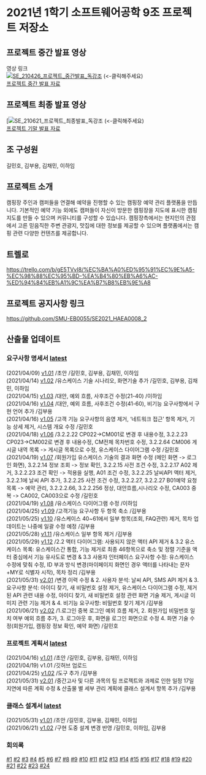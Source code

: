 # 2021년 1학기 소프트웨어공학 9조 프로젝트 저장소

## 프로젝트 중간 발표 영상

영상 링크  
[![SE_210426_프로젝트_중간발표_독강조](http://img.youtube.com/vi/_Q5G6vFTL-M/0.jpg)](https://www.youtube.com/watch?v=_Q5G6vFTL-M?t=0s) 
(<-클릭해주세요)  
[프로젝트 중간 발표 자료](https://github.com/KBY538/software-engineering-team-project/blob/main/%ED%94%84%EB%A1%9C%EC%A0%9D%ED%8A%B8%EC%A4%91%EA%B0%84%EB%B0%9C%ED%91%9C/%EB%8F%85%EA%B0%95%EC%A1%B0_%ED%94%84%EB%A1%9C%EC%A0%9D%ED%8A%B8%EC%A4%91%EA%B0%84%EB%B0%9C%ED%91%9C%EC%9E%90%EB%A3%8C.pdf)

## 프로젝트 최종 발표 영상
[![SE_210621_프로젝트_최종발표_독강조](https://youtu.be/85UdhKNJ91A) 
(<-클릭해주세요)  
[프로젝트 기말 발표 자료](https://github.com/KBY538/software-engineering-team-project/blob/main/%ED%94%84%EB%A1%9C%EC%A0%9D%ED%8A%B8%EA%B8%B0%EB%A7%90%EB%B0%9C%ED%91%9C/%EB%8F%85%EA%B0%95%EC%A1%B0_%ED%94%84%EB%A1%9C%EC%A0%9D%ED%8A%B8%EA%B8%B0%EB%A7%90%EB%B0%9C%ED%91%9C%EC%9E%90%EB%A3%8C.pdf)

## 조 구성원

길민호, 김부용, 김채민, 이하임

## 프로젝트 소개

캠핑장 주인과 캠퍼들을 연결해 예약을 진행할 수 있는 캠핑장 예약 관리 플랫폼을 만듭니다. 기본적인 예약 기능 외에도 캠퍼들이 자신이 방문한 캠핑장을 지도에 표시한 캠핑지도를 만들 수 있으며 커뮤니티를 구성할 수 있습니다. 캠핑장측에서는 현지인의 관점에서 고른 믿음직한 주변 관광지, 맛집에 대한 정보를 제공할 수 있으며 플랫폼에서는 캠핑 관련 다양한 컨텐츠를 제공합니다.

## 트렐로

https://trello.com/b/gE5TVvI8/%EC%BA%A0%ED%95%91%EC%9E%A5-%EC%98%88%EC%95%BD-%EA%B4%80%EB%A6%AC-%ED%94%84%EB%A1%9C%EA%B7%B8%EB%9E%A8

## 프로젝트 공지사항 링크

https://github.com/SMU-EB0055/SE2021_HAEA0008_2

## 산출물 업데이트

### 요구사항 명세서 [latest](https://github.com/KBY538/software-engineering-team-project/blob/main/%EB%AA%85%EC%84%B8%EC%84%9C/pdf/%EB%8F%85%EA%B0%95%EC%A1%B0_%EC%9A%94%EA%B5%AC%EC%82%AC%ED%95%AD_%EB%AA%85%EC%84%B8%EC%84%9C_v2.02.pdf)
(2021/04/09)	[v1.01](https://github.com/KBY538/software-engineering-team-project/blob/main/%EB%AA%85%EC%84%B8%EC%84%9C/docx/%EB%8F%85%EA%B0%95%EC%A1%B0_%EC%9A%94%EA%B5%AC%EC%82%AC%ED%95%AD_%EB%AA%85%EC%84%B8%EC%84%9C_v1.01.docx)	/초안	/길민호, 김부용, 김채민, 이하임  
(2021/04/14)	[v1.02](https://github.com/KBY538/software-engineering-team-project/blob/main/%EB%AA%85%EC%84%B8%EC%84%9C/docx/%EB%8F%85%EA%B0%95%EC%A1%B0_%EC%9A%94%EA%B5%AC%EC%82%AC%ED%95%AD_%EB%AA%85%EC%84%B8%EC%84%9C_v1.02.docx)	/유스케이스 기술 시나리오, 화면기술 추가	/길민호, 김부용, 김채민, 이하임  
(2021/04/15)	[v1.03](https://github.com/KBY538/software-engineering-team-project/blob/main/%EB%AA%85%EC%84%B8%EC%84%9C/docx/%EB%8F%85%EA%B0%95%EC%A1%B0_%EC%9A%94%EA%B5%AC%EC%82%AC%ED%95%AD_%EB%AA%85%EC%84%B8%EC%84%9C_v1.03.docx)	/대안, 예외 흐름, 사후조건 수정(21-40)	/이하임  
(2021/04/16)	[v1.04](https://github.com/KBY538/software-engineering-team-project/blob/main/%EB%AA%85%EC%84%B8%EC%84%9C/docx/%EB%8F%85%EA%B0%95%EC%A1%B0_%EC%9A%94%EA%B5%AC%EC%82%AC%ED%95%AD_%EB%AA%85%EC%84%B8%EC%84%9C_v1.04.docx)	/대안, 예외 흐름, 사후조건 수정(41-60), 비기능 요구사항에서 구현 언어 추가	/김부용  
(2021/04/16)	[v1.05](https://github.com/KBY538/software-engineering-team-project/blob/main/%EB%AA%85%EC%84%B8%EC%84%9C/docx/%EB%8F%85%EA%B0%95%EC%A1%B0_%EC%9A%94%EA%B5%AC%EC%82%AC%ED%95%AD_%EB%AA%85%EC%84%B8%EC%84%9C_v1.05.docx)	/고객 기능 요구사항의 음영 제거, ‘네트워크 접근’ 항목 제거, 기능 상세 제거, 시스템 개요 수정	/길민호  
(2021/04/18)	[v1.06](https://github.com/KBY538/software-engineering-team-project/blob/main/%EB%AA%85%EC%84%B8%EC%84%9C/docx/%EB%8F%85%EA%B0%95%EC%A1%B0_%EC%9A%94%EA%B5%AC%EC%82%AC%ED%95%AD_%EB%AA%85%EC%84%B8%EC%84%9C_v1.06.docx)	/3.2.2.22 CP022->CM001로 변경 후 내용수정, 3.2.2.23 CP023->CM002로 변경 후 내용수정, CM전체 목차번호 수정, 3.2.2.64 CM006 게시글 내역 목록 -> 게시글 목록으로 수정, 유스케이스 다이어그램 수정	/길민호  
(2021/04/19)	[v1.07](https://github.com/KBY538/software-engineering-team-project/blob/main/%EB%AA%85%EC%84%B8%EC%84%9C/docx/%EB%8F%85%EA%B0%95%EC%A1%B0_%EC%9A%94%EA%B5%AC%EC%82%AC%ED%95%AD_%EB%AA%85%EC%84%B8%EC%84%9C_v1.07.docx)	/회원가입 유스케이스 기술의 결과 화면 수정 (메인 화면 -> 로그인 화면), 3.2.2.14 정보 조회 -> 정보 확인, 3.2.2.15 사전 조건 수정, 3.2.2.17 A02 제거, 3.2.2.23 조건 확인 -> 적용을 실행, A01 조건 수정, 3.2.2.25 날씨API 액터 제거, 3.2.2.1에 날씨 API 추가, 3.2.2.25 사전 조건 수정, 3.2.2.27, 3.2.2.27 B01예약 요청 목록 -> 예약 관리, 3.2.2.2.66, 3.2.2.256 정상, 대안흐름,시나리오 수정, CA003 중복 -> CA002, CA003으로 수정	/길민호  
(2021/04/19)	[v1.08](https://github.com/KBY538/software-engineering-team-project/blob/main/%EB%AA%85%EC%84%B8%EC%84%9C/docx/%EB%8F%85%EA%B0%95%EC%A1%B0_%EC%9A%94%EA%B5%AC%EC%82%AC%ED%95%AD_%EB%AA%85%EC%84%B8%EC%84%9C_v1.08.docx)	/유스케이스 다이어그램 수정	/이하임  
(2021/04/25)  [v1.09](https://github.com/KBY538/software-engineering-team-project/blob/main/%EB%AA%85%EC%84%B8%EC%84%9C/docx/%EB%8F%85%EA%B0%95%EC%A1%B0_%EC%9A%94%EA%B5%AC%EC%82%AC%ED%95%AD_%EB%AA%85%EC%84%B8%EC%84%9C_v1.09.docx) /고객기능 요구사항 두 항목 축소 /김부용  
(2021/05/25)  [v1.10](https://github.com/KBY538/software-engineering-team-project/blob/main/%EB%AA%85%EC%84%B8%EC%84%9C/docx/%EB%8F%85%EA%B0%95%EC%A1%B0_%EC%9A%94%EA%B5%AC%EC%82%AC%ED%95%AD_%EB%AA%85%EC%84%B8%EC%84%9C_v1.10.docx) /유스케이스 40~61에서 일부 항목(조회, FAQ관련) 제거, 목차 업데이트는 나중에 일괄 수정 예정 /김부용  
(2021/05/28)  [v1.11](https://github.com/KBY538/software-engineering-team-project/blob/main/%EB%AA%85%EC%84%B8%EC%84%9C/docx/%EB%8F%85%EA%B0%95%EC%A1%B0_%EC%9A%94%EA%B5%AC%EC%82%AC%ED%95%AD_%EB%AA%85%EC%84%B8%EC%84%9C_v1.11.docx) /유스케이스 일부 항목 제거 /김부용  
(2021/05/29)  [v1.12](https://github.com/KBY538/software-engineering-team-project/blob/main/%EB%AA%85%EC%84%B8%EC%84%9C/docx/%EB%8F%85%EA%B0%95%EC%A1%B0_%EC%9A%94%EA%B5%AC%EC%82%AC%ED%95%AD_%EB%AA%85%EC%84%B8%EC%84%9C_v1.12.docx) /2.2 액터 다이어그램: 사용되지 않은 액터 API 제거 & 
3.2 유스케이스 목록: 유스케이스간 통합, 기능 제거로 최종 46항목으로 축소 및 정렬 기준을 액터 중심에서 기능 유사도로 변경 & 
3.3 사용자 인터페이스 요구사항 수정: 유스케이스 수정에 맞춰 수정, ID 부과 방식 변경(마이페이지 화면인 경우 액터를 나타내는 문자+MY로 식별자 시작), 목차 정리 /김부용  
(2021/05/31)  [v2.01](https://github.com/KBY538/software-engineering-team-project/blob/main/%EB%AA%85%EC%84%B8%EC%84%9C/docx/%EB%8F%85%EA%B0%95%EC%A1%B0_%EC%9A%94%EA%B5%AC%EC%82%AC%ED%95%AD_%EB%AA%85%EC%84%B8%EC%84%9C_v2.01.docx) /변경 이력 수정 & 
2. 사용자 분석: 날씨 API, SMS API 제거 & 
3. 요구사항 분석: 아이디 찾기, 새 비밀번호 설정 제거, 유스케이스 다이어그램 수정, 제거된 API 관련 내용 수정, 아이디 찾기, 새 비밀번호 설정 관련 화면 기술 제거, 게시글 이미지 관련 기능 제거 & 
4. 비기능 요구사항: 비밀번호 찾기 제거
 /김부용  
(2021/06/21) [v2.02](https://github.com/KBY538/software-engineering-team-project/blob/main/%EB%AA%85%EC%84%B8%EC%84%9C/docx/%EB%8F%85%EA%B0%95%EC%A1%B0_%EC%9A%94%EA%B5%AC%EC%82%AC%ED%95%AD_%EB%AA%85%EC%84%B8%EC%84%9C_v2.02.docx) /1.로그인 중복 로그인 예외 흐름 제거, 
2. 회원가입 비밀번호 일치 여부 예외 흐름 추가, 
3. 로그아웃 후, 화면을 로그인 화면으로 수정
4. 화면 기술 수정(회원가입, 캠핑장 정보 확인, 예약 화면) /길민호  

### 프로젝트 계획서 [latest](https://github.com/KBY538/software-engineering-team-project/blob/main/%EA%B3%84%ED%9A%8D%EC%84%9C/%EB%8F%85%EA%B0%95%EC%A1%B0_%ED%94%84%EB%A1%9C%EC%A0%9D%ED%8A%B8_%EA%B3%84%ED%9A%8D%EC%84%9C_v2.01.doc)
(2021/04/16)	[v1.01](https://github.com/KBY538/software-engineering-team-project/blob/main/%EA%B3%84%ED%9A%8D%EC%84%9C/%EB%8F%85%EA%B0%95%EC%A1%B0_%ED%94%84%EB%A1%9C%EC%A0%9D%ED%8A%B8_%EA%B3%84%ED%9A%8D%EC%84%9C_v1.01.doc)	/초안	/길민호, 김부용, 김채민, 이하임  
(2021/04/19)  v1.01 /깃허브 업로드  
(2021/04/25)  [v1.02](https://github.com/KBY538/software-engineering-team-project/blob/main/%EA%B3%84%ED%9A%8D%EC%84%9C/%EB%8F%85%EA%B0%95%EC%A1%B0_%ED%94%84%EB%A1%9C%EC%A0%9D%ED%8A%B8_%EA%B3%84%ED%9A%8D%EC%84%9C_v1.02.doc) /도구 추가 /김부용  
(2021/05/31)  [v2.01](https://github.com/KBY538/software-engineering-team-project/blob/main/%EA%B3%84%ED%9A%8D%EC%84%9C/%EB%8F%85%EA%B0%95%EC%A1%B0_%ED%94%84%EB%A1%9C%EC%A0%9D%ED%8A%B8_%EA%B3%84%ED%9A%8D%EC%84%9C_v2.01.doc) /중간고사 및 다른 과목의 팀 프로젝트와 과제로 인한 일정 17일 지연에 따른 계획 수정 &
 산출물 별 세부 관리 계획에 클래스 설계서 항목 추가 /김부용  

### 클래스 설계서 [latest](https://github.com/KBY538/software-engineering-team-project/blob/main/%EC%84%A4%EA%B3%84%EC%84%9C/%EB%8F%85%EA%B0%95%EC%A1%B0_Class%20Design/%ED%81%B4%EB%9E%98%EC%8A%A4%20%EB%8B%A4%EC%9D%B4%EC%96%B4%EA%B7%B8%EB%9E%A8/v.1.02/%EB%8F%85%EA%B0%95%EC%A1%B0_Class%20Design_v1.02.pdf)
(2021/05/31) [v1.01](https://github.com/KBY538/software-engineering-team-project/blob/main/%EC%84%A4%EA%B3%84%EC%84%9C/%EB%8F%85%EA%B0%95%EC%A1%B0_Class%20Design/%ED%81%B4%EB%9E%98%EC%8A%A4%20%EB%8B%A4%EC%9D%B4%EC%96%B4%EA%B7%B8%EB%9E%A8/v1.01/%EB%8F%85%EA%B0%95%EC%A1%B0_Class%20Design_v1.01.pdf)	/초안	/길민호, 김부용, 김채민, 이하임  
(2021/06/21) [v1.02](https://github.com/KBY538/software-engineering-team-project/blob/main/%EC%84%A4%EA%B3%84%EC%84%9C/%EB%8F%85%EA%B0%95%EC%A1%B0_Class%20Design/%ED%81%B4%EB%9E%98%EC%8A%A4%20%EB%8B%A4%EC%9D%B4%EC%96%B4%EA%B7%B8%EB%9E%A8/v.1.02/%EB%8F%85%EA%B0%95%EC%A1%B0_Class%20Design_v1.02.pdf) /구현 도중 설계 변경 반영 /길민호, 이하임, 김부용  

### 회의록
[#1](https://github.com/KBY538/software-engineering-team-project/blob/main/%ED%9A%8C%EC%9D%98%EB%A1%9D/%EB%8F%85%EA%B0%95%EC%A1%B0_1%ED%9A%8C%EC%B0%A8_%ED%9A%8C%EC%9D%98%EB%A1%9D.docx) 
[#2](https://github.com/KBY538/software-engineering-team-project/blob/main/%ED%9A%8C%EC%9D%98%EB%A1%9D/%EB%8F%85%EA%B0%95%EC%A1%B0_2%ED%9A%8C%EC%B0%A8_%ED%9A%8C%EC%9D%98%EB%A1%9D.docx) 
[#3](https://github.com/KBY538/software-engineering-team-project/blob/main/%ED%9A%8C%EC%9D%98%EB%A1%9D/%EB%8F%85%EA%B0%95%EC%A1%B0_3%ED%9A%8C%EC%B0%A8_%ED%9A%8C%EC%9D%98%EB%A1%9D.docx) 
[#4](https://github.com/KBY538/software-engineering-team-project/blob/main/%ED%9A%8C%EC%9D%98%EB%A1%9D/%EB%8F%85%EA%B0%95%EC%A1%B0_4%ED%9A%8C%EC%B0%A8_%ED%9A%8C%EC%9D%98%EB%A1%9D.docx) 
[#5](https://github.com/KBY538/software-engineering-team-project/blob/main/%ED%9A%8C%EC%9D%98%EB%A1%9D/%EB%8F%85%EA%B0%95%EC%A1%B0_5%ED%9A%8C%EC%B0%A8_%ED%9A%8C%EC%9D%98%EB%A1%9D.docx) 
[#6](https://github.com/KBY538/software-engineering-team-project/blob/main/%ED%9A%8C%EC%9D%98%EB%A1%9D/%EB%8F%85%EA%B0%95%EC%A1%B0_6%ED%9A%8C%EC%B0%A8_%ED%9A%8C%EC%9D%98%EB%A1%9D.docx) 
[#7](https://github.com/KBY538/software-engineering-team-project/blob/main/%ED%9A%8C%EC%9D%98%EB%A1%9D/%EB%8F%85%EA%B0%95%EC%A1%B0_7%ED%9A%8C%EC%B0%A8_%ED%9A%8C%EC%9D%98%EB%A1%9D.docx) 
[#8](https://github.com/KBY538/software-engineering-team-project/blob/main/%ED%9A%8C%EC%9D%98%EB%A1%9D/%EB%8F%85%EA%B0%95%EC%A1%B0_8%ED%9A%8C%EC%B0%A8_%ED%9A%8C%EC%9D%98%EB%A1%9D.docx) 
[#9](https://github.com/KBY538/software-engineering-team-project/blob/main/%ED%9A%8C%EC%9D%98%EB%A1%9D/%EB%8F%85%EA%B0%95%EC%A1%B0_9%ED%9A%8C%EC%B0%A8_%ED%9A%8C%EC%9D%98%EB%A1%9D.docx) 
[#10](https://github.com/KBY538/software-engineering-team-project/blob/main/%ED%9A%8C%EC%9D%98%EB%A1%9D/%EB%8F%85%EA%B0%95%EC%A1%B0_10%ED%9A%8C%EC%B0%A8_%ED%9A%8C%EC%9D%98%EB%A1%9D.docx) 
[#11](https://github.com/KBY538/software-engineering-team-project/blob/main/%ED%9A%8C%EC%9D%98%EB%A1%9D/%EB%8F%85%EA%B0%95%EC%A1%B0_11%ED%9A%8C%EC%B0%A8_%ED%9A%8C%EC%9D%98%EB%A1%9D.docx) 
[#12](https://github.com/KBY538/software-engineering-team-project/blob/main/%ED%9A%8C%EC%9D%98%EB%A1%9D/%EB%8F%85%EA%B0%95%EC%A1%B0_12%ED%9A%8C%EC%B0%A8_%ED%9A%8C%EC%9D%98%EB%A1%9D.docx) 
[#13](https://github.com/KBY538/software-engineering-team-project/blob/main/%ED%9A%8C%EC%9D%98%EB%A1%9D/%EB%8F%85%EA%B0%95%EC%A1%B0_13%ED%9A%8C%EC%B0%A8_%ED%9A%8C%EC%9D%98%EB%A1%9D.docx) 
[#14](https://github.com/KBY538/software-engineering-team-project/blob/main/%ED%9A%8C%EC%9D%98%EB%A1%9D/%EB%8F%85%EA%B0%95%EC%A1%B0_14%ED%9A%8C%EC%B0%A8_%ED%9A%8C%EC%9D%98%EB%A1%9D.docx) 
[#15](https://github.com/KBY538/software-engineering-team-project/blob/main/%ED%9A%8C%EC%9D%98%EB%A1%9D/%EB%8F%85%EA%B0%95%EC%A1%B0_15%ED%9A%8C%EC%B0%A8_%ED%9A%8C%EC%9D%98%EB%A1%9D.docx) 
[#16](https://github.com/KBY538/software-engineering-team-project/blob/main/%ED%9A%8C%EC%9D%98%EB%A1%9D/%EB%8F%85%EA%B0%95%EC%A1%B0_16%ED%9A%8C%EC%B0%A8_%ED%9A%8C%EC%9D%98%EB%A1%9D.docx) 
[#17](https://github.com/KBY538/software-engineering-team-project/blob/main/%ED%9A%8C%EC%9D%98%EB%A1%9D/%EB%8F%85%EA%B0%95%EC%A1%B0_17%ED%9A%8C%EC%B0%A8_%ED%9A%8C%EC%9D%98%EB%A1%9D.docx) 
[#18](https://github.com/KBY538/software-engineering-team-project/blob/main/%ED%9A%8C%EC%9D%98%EB%A1%9D/%EB%8F%85%EA%B0%95%EC%A1%B0_18%ED%9A%8C%EC%B0%A8_%ED%9A%8C%EC%9D%98%EB%A1%9D.docx) 
[#19](https://github.com/KBY538/software-engineering-team-project/blob/main/%ED%9A%8C%EC%9D%98%EB%A1%9D/%EB%8F%85%EA%B0%95%EC%A1%B0_19%ED%9A%8C%EC%B0%A8_%ED%9A%8C%EC%9D%98%EB%A1%9D.docx) 
[#20](https://github.com/KBY538/software-engineering-team-project/blob/main/%ED%9A%8C%EC%9D%98%EB%A1%9D/%EB%8F%85%EA%B0%95%EC%A1%B0_20%ED%9A%8C%EC%B0%A8_%ED%9A%8C%EC%9D%98%EB%A1%9D.docx) 
[#21](https://github.com/KBY538/software-engineering-team-project/blob/main/%ED%9A%8C%EC%9D%98%EB%A1%9D/%EB%8F%85%EA%B0%95%EC%A1%B0_21%ED%9A%8C%EC%B0%A8_%ED%9A%8C%EC%9D%98%EB%A1%9D.docx) 
[#22](https://github.com/KBY538/software-engineering-team-project/blob/main/%ED%9A%8C%EC%9D%98%EB%A1%9D/%EB%8F%85%EA%B0%95%EC%A1%B0_22%ED%9A%8C%EC%B0%A8_%ED%9A%8C%EC%9D%98%EB%A1%9D.docx) 
[#23](https://github.com/KBY538/software-engineering-team-project/blob/main/%ED%9A%8C%EC%9D%98%EB%A1%9D/%EB%8F%85%EA%B0%95%EC%A1%B0_23%ED%9A%8C%EC%B0%A8_%ED%9A%8C%EC%9D%98%EB%A1%9D.docx) 
[#24](https://github.com/KBY538/software-engineering-team-project/blob/main/%ED%9A%8C%EC%9D%98%EB%A1%9D/%EB%8F%85%EA%B0%95%EC%A1%B0_24%ED%9A%8C%EC%B0%A8_%ED%9A%8C%EC%9D%98%EB%A1%9D.docx) 
